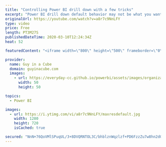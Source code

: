 ```yaml
---
title: "Controlling Power BI drill down with a few tricks"
excerpt: "Power BI drill down default behavior may not be what you want. Patrick shows you a few tricks to control the way it behaves.  📢 Become a member: https://guyinacu.be/membership   *******************  Want to take your Power BI skills to the next level? We have training courses available to help you with"
originalUrl: https://youtube.com/watch?v=a8r7c9NnLFY
type: video
price: Free
length: PT3M27S
publishedDateTime: 2020-03-10T12:24:34Z
heat: 52

featuredContent: "<iframe width=\"800\" height=\"500\" frameborder=\"0\" src=\"https://www.youtube.com/embed/a8r7c9NnLFY\" allow=\"accelerometer; autoplay; encrypted-media; gyroscope; picture-in-picture\" allowfullscreen></iframe>"

provider:
  name: Guy in a Cube
  domain: guyinacube.com
  images:
    - url: https://everyday-cc.github.io/powerbi/assets/images/organizations/guyinacube.com-50x50.jpg
      width: 50
      height: 50

topics:
  - Power BI

images:
  - url: https://i.ytimg.com/vi/a8r7c9NnLFY/maxresdefault.jpg
    width: 1280
    height: 720
    isCached: true

secured: "NnN+76QoVMlSPuqUL/3+8DVQRNTOL3C/bhblznWqzlzf+PD6FzzZu7w8hn2dQnEYg301evsrllaAnCOACxuOy4BmAO5hCZdMkigys9xtJxXVo8feV0hsFi92rWd2Pfb5nOmZ+c/9VkgDs53w7hyVKrKO47UtT2t0A5FPoWMrEzWjdyVvO+/x9NEUd4TGRuOwhK4yz2RtYAr3Z3Fnd+aLGw5/hIat7soLzS7rAc+2hyg9N4mlDY3npfeAPl9R9upbpx5ONtu02CGEcWwxSbyD3SaRvy5hYw9wM8LcTLM3trw9H7Vkz9mspmpHf7JJWalCDozYV5A7qJ0PonktYJWnMseN7RJMF60JzimkkfvEC8FsJhapxkQ0v9pGFDIo/5CFHZcFghfDEuqzFqSuZk++8b1vvfzgATIG1Ll+D1lvxPo=;Ly0PSOhCvEVA9VPIbCH7QA=="
---
```


